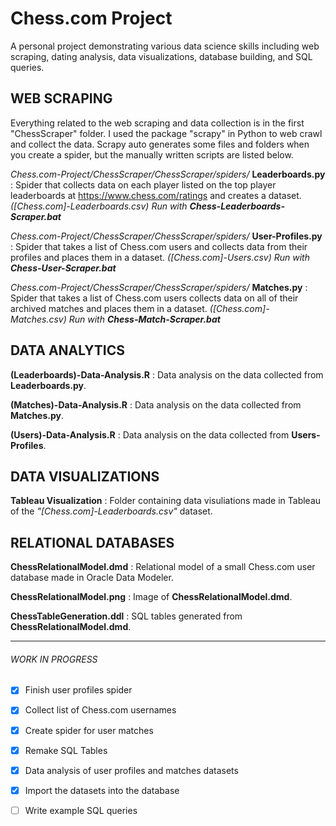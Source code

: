 # Chess.com Project
A personal project demonstrating various data science skills including web scraping, dating analysis, data visualizations, database building, and SQL queries.

## WEB SCRAPING
Everything related to the web scraping and data collection is in the first "ChessScraper" folder. I used the package "scrapy" in Python to web crawl and collect the data. Scrapy auto generates some files and folders when you create a spider, but the manually written scripts are listed below.

*Chess.com-Project/ChessScraper/ChessScraper/spiders/* **Leaderboards.py** : Spider that collects data on each player listed on the top player leaderboards at https://www.chess.com/ratings and creates a dataset. *([Chess.com]-Leaderboards.csv)* 
*Run with **Chess-Leaderboards-Scraper.bat***

*Chess.com-Project/ChessScraper/ChessScraper/spiders/* **User-Profiles.py** : Spider that takes a list of Chess.com users and collects data from their profiles and places them in a dataset. *([Chess.com]-Users.csv)*
*Run with **Chess-User-Scraper.bat***

*Chess.com-Project/ChessScraper/ChessScraper/spiders/* **Matches.py** : Spider that takes a list of Chess.com users collects data on all of their archived matches and places them in a dataset. *([Chess.com]-Matches.csv)*
*Run with **Chess-Match-Scraper.bat***


## DATA ANALYTICS
**(Leaderboards)-Data-Analysis.R** : Data analysis on the data collected from **Leaderboards.py**.

**(Matches)-Data-Analysis.R** : Data analysis on the data collected from **Matches.py**.

**(Users)-Data-Analysis.R** : Data analysis on the data collected from **Users-Profiles**.

## DATA VISUALIZATIONS
**Tableau Visualization** : Folder containing data visuliations made in Tableau of the *"[Chess.com]-Leaderboards.csv"* dataset.

## RELATIONAL DATABASES
**ChessRelationalModel.dmd** : Relational model of a small Chess.com user database made in Oracle Data Modeler.

**ChessRelationalModel.png** : Image of **ChessRelationalModel.dmd**.

**ChessTableGeneration.ddl** : SQL tables generated from **ChessRelationalModel.dmd**.

-----------------------------------------------------------------------

###### WORK IN PROGRESS
- [x] Finish user profiles spider
- [x] Collect list of Chess.com usernames
- [x] Create spider for user matches
- [x] Remake SQL Tables
- [x] Data analysis of user profiles and matches datasets
- [x] Import the datasets into the database
- [ ] Write example SQL queries

